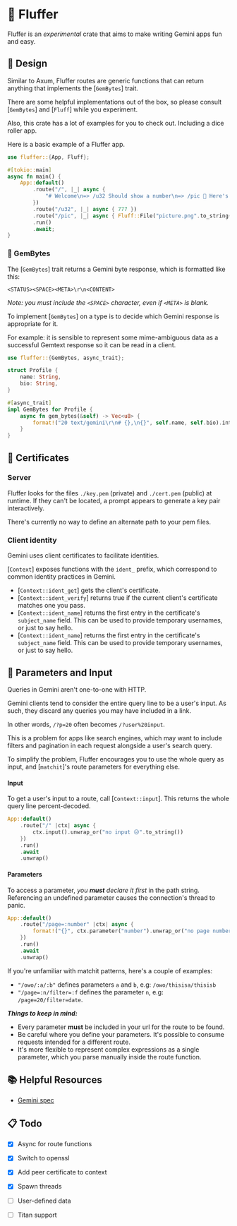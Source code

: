 # 🦊 Fluffer
Fluffer is an *experimental* crate that aims to make writing
Gemini apps fun and easy.

## 🗼 Design
Similar to Axum, Fluffer routes are generic functions that
can return anything that implements the [`GemBytes`] trait.

There are some helpful implementations out of the box, so
please consult [`GemBytes`] and [`Fluff`] while you
experiment.

Also, this crate has a lot of examples for you to check out.
Including a dice roller app.

Here is a basic example of a Fluffer app.

``` rust
use fluffer::{App, Fluff};

#[tokio::main]
async fn main() {
    App::default()
        .route("/", |_| async {
            "# Welcome\n=> /u32 Should show a number\n=> /pic 🦊 Here's a cool picture!"
        })
        .route("/u32", |_| async { 777 })
        .route("/pic", |_| async { Fluff::File("picture.png".to_string()) })
        .run()
        .await;
}
```

### 💎 GemBytes
The [`GemBytes`] trait returns a Gemini byte response, which
is formatted like this:

``` text
<STATUS><SPACE><META>\r\n<CONTENT>
```

*Note: you must include the `<SPACE>` character, even if
`<META>` is blank.*

To implement [`GemBytes`] on a type is to decide which
Gemini response is appropriate for it.

For example: it is sensible to represent some mime-ambiguous
data as a successful Gemtext response so it can be read in a
client.

``` rust
use fluffer::{GemBytes, async_trait};

struct Profile {
    name: String,
    bio: String,
}

#[async_trait]
impl GemBytes for Profile {
    async fn gem_bytes(&self) -> Vec<u8> {
        format!("20 text/gemini\r\n# {},\n{}", self.name, self.bio).into_bytes()
    }
}
```

## 📜 Certificates

### Server
Fluffer looks for the files `./key.pem` (private) and
`./cert.pem` (public) at runtime. If they can't be located,
a prompt appears to generate a key pair interactively.

There's currently no way to define an alternate path to your
pem files.

### Client identity
Gemini uses client certificates to facilitate identities.

[`Context`] exposes functions with the `ident_` prefix,
which correspond to common identity practices in Gemini.

* [`Context::ident_get`] gets the client's certificate.
* [`Context::ident_verify`] returns true if the current
  client's certificate matches one you pass.
* [`Context::ident_name`] returns the first entry in the
  certificate's `subject_name` field. This can be used to
  provide temporary usernames, or just to say hello.
* [`Context::ident_name`] returns the first entry in the
  certificate's `subject_name` field. This can be used to
  provide temporary usernames, or just to say hello.

## 🥴 Parameters and Input
Queries in Gemini aren't one-to-one with HTTP.

Gemini clients tend to consider the entire query line to be
a user's input. As such, they discard any queries you may
have included in a link.

In other words, `/?p=20` often becomes `/?user%20input`.

This is a problem for apps like search engines, which may
want to include filters and pagination in each request
alongside a user's search query.

To simplify the problem, Fluffer encourages you to use the
whole query as input, and [`matchit`]'s route parameters for
everything else.

#### Input
To get a user's input to a route, call [`Context::input`].
This returns the whole query line percent-decoded.

``` rust
App::default()
    .route("/" |ctx| async {
        ctx.input().unwrap_or("no input 😥".to_string())
    })
    .run()
    .await
    .unwrap()
```

#### Parameters
To access a parameter, *you **must** declare it first* in
the path string. Referencing an undefined parameter causes
the connection's thread to panic.

``` rust
App::default()
    .route("/page=:number" |ctx| async {
        format!("{}", ctx.parameter("number").unwrap_or("no page number 💢"))
    })
    .run()
    .await
    .unwrap()
```

If you're unfamiliar with matchit patterns, here's a couple
of examples:

- `"/owo/:a/:b"` defines parameters `a` and `b`, e.g: `/owo/thisisa/thisisb`
- `"/page=:n/filter=:f` defines the parameter `n`, e.g: `/page=20/filter=date`.

***Things to keep in mind:***

- Every parameter **must** be included in your url for the
  route to be found.
- Be careful where you define your parameters. It's possible
  to consume requests intended for a different route.
- It's more flexible to represent complex expressions as a
  single parameter, which you parse manually inside the
  route function.

## 📚 Helpful Resources
* [Gemini spec](https://gemini.circumlunar.space/docs/specification.gmi)

## 📋 Todo
* [X] Async for route functions
* [X] Switch to openssl
* [X] Add peer certificate to context
* [X] Spawn threads
* [ ] User-defined data
* [ ] Titan support

